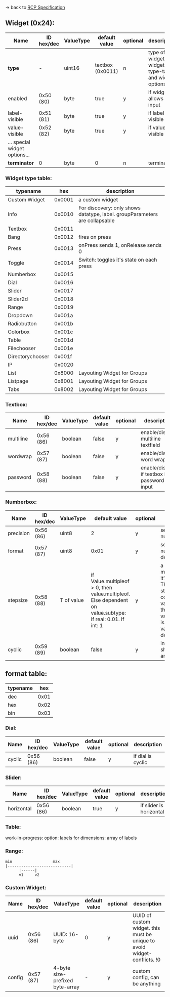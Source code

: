 -> back to [RCP Specification](RCPSpecification.md)

## Widget (0x24):

| Name          | ID hex/dec   | ValueType      | default value   | optional   | description   |
| --------------|--------------|----------------|-----------------|------------|---------------|
| **type** | - | uint16 | textbox (0x0011) | n | type of widget. see widget type-table and widget options
| enabled | 0x50 (80) | byte | true | y | if widget allows user input
| label-visible | 0x51 (81) | byte | true | y | if label is visible
| value-visible | 0x52 (82) | byte | true | y | if value is visible
| ... special widget options... |
| **terminator** | 0 | byte | 0 | n | terminator


### Widget type table:

| typename   | hex   | description
|------------|-------|--------------|
| Custom Widget | 0x0001 | a custom widget
| Info | 0x0010 | For discovery: only shows datatype, label. groupParameters are collapsable
| Textbox | 0x0011 |
| Bang | 0x0012 | fires on press
| Press | 0x0013 | onPress sends 1, onRelease sends 0
| Toggle | 0x0014 | Switch: toggles it's state on each press
| Numberbox | 0x0015 |
| Dial | 0x0016 |
| Slider | 0x0017 |
| Slider2d | 0x0018 |
| Range | 0x0019 |
| Dropdown | 0x001a |
| Radiobutton | 0x001b |
| Colorbox | 0x001c |
| Table | 0x001d |
| Filechooser | 0x001e |
| Directorychooser | 0x001f |
| IP | 0x0020 |
| List | 0x8000 | Layouting Widget for Groups
| Listpage | 0x8001 | Layouting Widget for Groups
| Tabs | 0x8002 | Layouting Widget for Groups


### Textbox:

| Name          | ID hex/dec   | ValueType      | default value   | optional   | description   |
| --------------|--------------|----------------|-----------------|------------|---------------|
| multiline | 0x56 (86) | boolean | false | y | enable/disable multiline textfield
| wordwrap | 0x57 (87) | boolean | false | y | enable/disable word wrap
| password | 0x58 (88) | boolean | false | y | enable/disable if testbox is a password input


### Numberbox:

| Name          | ID hex/dec   | ValueType      | default value   | optional   | description   |
| --------------|--------------|----------------|-----------------|------------|---------------|
| precision | 0x56 (86) | uint8 | 2 | y | set precision for numberbox
| format | 0x57 (87) | uint8 | 0x01 | y | set format of numberbox: dec/hex/bin
| stepsize | 0x58 (88) | T of value | if Value.multipleof > 0, then value.multipleof. Else dependent on value.subtype: If real: 0.01. If int: 1 | y | a value always must be within it’s definition. Therefore If stepsize collides with value.multipleof, then value.multipleof is used: to keep value within it’s defintion.
| cyclic | 0x59 (89) | boolean | false | y | inspector should wrap around value

## format table:

| typename   | hex   |
|------------|-------|
| dec | 0x01 |
| hex | 0x02 |
| bin | 0x03 |


### Dial:

| Name          | ID hex/dec   | ValueType      | default value   | optional   | description   |
| --------------|--------------|----------------|-----------------|------------|---------------|
| cyclic | 0x56 (86) | boolean | false | y | if dial is cyclic


### Slider:

| Name          | ID hex/dec   | ValueType      | default value   | optional   | description   |
| --------------|--------------|----------------|-----------------|------------|---------------|
| horizontal | 0x56 (86) | boolean | true | y | if slider is horizontal


### Table:
work-in-progress:
option: labels for dimensions: array of labels


### Range:
```
min		             max
|----------------------------|
      |------|
      v1     v2
```

### Custom Widget:

| Name          | ID hex/dec   | ValueType      | default value   | optional   | description   |
| --------------|--------------|----------------|-----------------|------------|---------------|
| uuid          | 0x56 (86) | UUID: 16-byte     | 0 | y | UUID of custom widget. this must be unique to avoid widget-conflicts. !0
| config        | 0x57 (87) | 4-byte size-prefixed byte-array | - | y | custom config, can be anything

